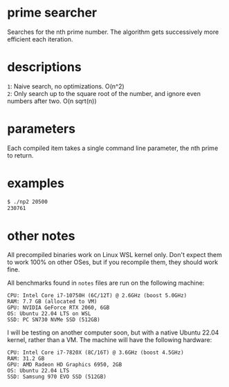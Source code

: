 # prime searcher
Searches for the nth prime number. The algorithm gets successively more efficient each iteration.

# descriptions
`1`: Naive search, no optimizations. O(n^2)  
`2`: Only search up to the square root of the number, and ignore even numbers after two. O(n sqrt(n))

# parameters
Each compiled item takes a single command line parameter, the nth prime to return.

# examples
```bash
$ ./np2 20500
230761
```

# other notes
All precompiled binaries work on Linux WSL kernel only. Don't expect them to work 100% on other OSes, but if you recompile them, they should work fine.

All benchmarks found in `notes` files are run on the following machine:

    CPU: Intel Core i7-10750H (6C/12T) @ 2.6GHz (boost 5.0GHz)
    RAM: 7.7 GB (allocated to VM)
    GPU: NVIDIA GeForce RTX 2060, 6GB
    OS: Ubuntu 22.04 LTS on WSL
    SSD: PC SN730 NVMe SSD (512GB)

I will be testing on another computer soon, but with a native Ubuntu 22.04 kernel, rather than a VM. The machine will have the following hardware:

    CPU: Intel Core i7-7820X (8C/16T) @ 3.6GHz (boost 4.5GHz)
    RAM: 31.2 GB
    GPU: AMD Radeon HD Graphics 6950, 2GB
    OS: Ubuntu 22.04 LTS
    SSD: Samsung 970 EVO SSD (512GB)

